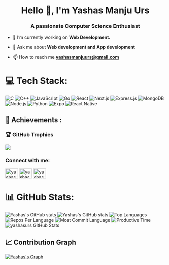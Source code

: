 <h1 align="center">Hello 👋, I'm Yashas Manju Urs</h1>
<h3 align="center">A passionate Computer Science Enthusiast</h3>

- 🔭 I’m currently working on **Web Development.** 
  
- 💬 Ask me about **Web development and App development**

- 📫 How to reach me **yashasmanjuurs@gmail.com**

# 💻 Tech Stack:
![C](https://img.shields.io/badge/C-%2300599C.svg?style=flat&logo=c&logoColor=white)
![C++](https://img.shields.io/badge/C++-%2300599C.svg?style=flat&logo=c%2B%2B&logoColor=white)
![JavaScript](https://img.shields.io/badge/JavaScript-%23F7DF1E.svg?style=flat&logo=javascript&logoColor=black)
![Go](https://img.shields.io/badge/Go-%2300ADD8.svg?style=flat&logo=go&logoColor=white)
![React](https://img.shields.io/badge/React-%2320232a.svg?style=flat&logo=react&logoColor=%2361DAFB)
![Next.js](https://img.shields.io/badge/Next.js-%23000000.svg?style=flat&logo=nextdotjs&logoColor=white)
![Express.js](https://img.shields.io/badge/Express.js-%23000000.svg?style=flat&logo=express&logoColor=white)
![MongoDB](https://img.shields.io/badge/MongoDB-%2347A248.svg?style=flat&logo=mongodb&logoColor=white)
![Node.js](https://img.shields.io/badge/Node.js-%23339933.svg?style=flat&logo=node.js&logoColor=white)
![Python](https://img.shields.io/badge/Python-3670A0?style=flat&logo=python&logoColor=ffdd54)
![Expo](https://img.shields.io/badge/Expo-000020?style=flat&logo=expo&logoColor=white)
![React Native](https://img.shields.io/badge/React_Native-20232A?style=flat&logo=react&logoColor=61DAFB)

## 🏅 Achievements :
### 🏆 GitHub Trophies
![](https://github-profile-trophy.vercel.app/?username=yashasurs&theme=monokai&no-frame=false&no-bg=true&margin-w=4)

<h3 align="left">Connect with me:</h3>
<p align="left">
<a href="https://www.linkedin.com/in/yashas-manju-urs-033aa0291" target="blank"><img align="center" src="https://raw.githubusercontent.com/rahuldkjain/github-profile-readme-generator/master/src/images/icons/Social/linked-in-alt.svg" alt="yashasurs" height="30" width="40" /></a>
<a href="https://x.com/yashas_urs88539" target="blank"><img align="center" src="https://raw.githubusercontent.com/rahuldkjain/github-profile-readme-generator/master/src/images/icons/Social/twitter.svg" alt="yashasurs" height="30" width="40" /></a>
<a href="https://leetcode.com/u/yashasmanjuurs/" target="blank"><img align="center" src="https://raw.githubusercontent.com/rahuldkjain/github-profile-readme-generator/master/src/images/icons/Social/leet-code.svg" alt="yashasurs" height="30" width="40" /></a>
</p>

# 📊 GitHub Stats:
![Yashas's GitHub stats](https://github-readme-streak-stats.herokuapp.com/?user=yashasurs&theme=radical&hide_border=true)
![Yashas's GitHub stats](https://github-readme-stats.vercel.app/api?username=yashasurs&theme=radical&hide_border=true&include_all_commits=false&count_private=true)
![Top Languages](https://github-readme-stats.vercel.app/api/top-langs/?username=yashasurs&theme=radical&hide_border=true&include_all_commits=false&count_private=true&layout=compact)
![Repos Per Language](http://github-profile-summary-cards.vercel.app/api/cards/repos-per-language?username=yashasurs&theme=radical)
![Most Commit Language](http://github-profile-summary-cards.vercel.app/api/cards/most-commit-language?username=yashasurs&theme=radical)
![Productive Time](http://github-profile-summary-cards.vercel.app/api/cards/productive-time?username=yashasurs&theme=radical&utcOffset=8)
<img src="https://github-readme-stats.vercel.app/api/top-langs/?username=yashasurs&theme=radical&show_icons=true&hide_border=true&layout=compact" alt="yashasurs GitHub Stats" />

## 📈 Contribution Graph
[![Yashas's Graph](https://github-readme-activity-graph.vercel.app/graph?username=yashasurs&theme=react-dark&area=true)](https://github.com/ashutosh00710/github-readme-activity-graph)
